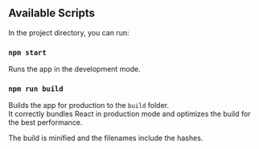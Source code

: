 
## Available Scripts

In the project directory, you can run:

### `npm start`

Runs the app in the development mode.


### `npm run build`

Builds the app for production to the `build` folder.\
It correctly bundles React in production mode and optimizes the build for the best performance.

The build is minified and the filenames include the hashes.

